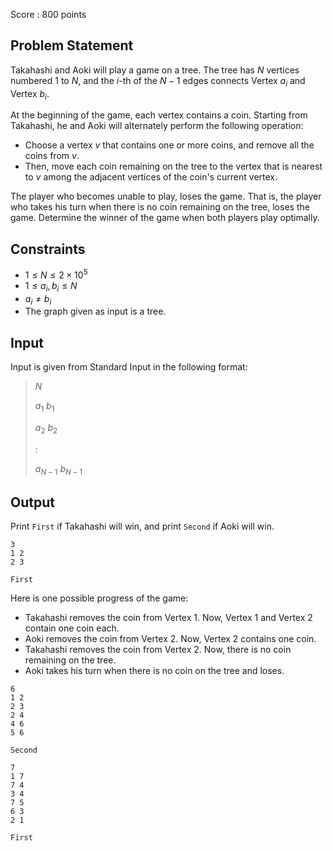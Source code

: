Score : $800$ points

## Problem Statement

Takahashi and Aoki will play a game on a tree.
The tree has $N$ vertices numbered $1$ to $N$, and the $i$-th of the $N-1$ edges connects Vertex $a_i$ and Vertex $b_i$.

At the beginning of the game, each vertex contains a coin.
Starting from Takahashi, he and Aoki will alternately perform the following operation:

- Choose a vertex $v$ that contains one or more coins, and remove all the coins from $v$.
- Then, move each coin remaining on the tree to the vertex that is nearest to $v$ among the adjacent vertices of the coin's current vertex.

The player who becomes unable to play, loses the game.
That is, the player who takes his turn when there is no coin remaining on the tree, loses the game.
Determine the winner of the game when both players play optimally.

## Constraints

- $1 \leq N \leq 2 \times 10^5$
- $1 \leq a_i, b_i \leq N$
- $a_i \neq b_i$
- The graph given as input is a tree.

## Input

Input is given from Standard Input in the following format:

> $N$
> 
> $a_1$ $b_1$
> 
> $a_2$ $b_2$
> 
> $:$
> 
> $a_{N-1}$ $b_{N-1}$

## Output

Print `First` if Takahashi will win, and print `Second` if Aoki will win.

```input1
3
1 2
2 3
```

```output1
First
```

Here is one possible progress of the game:

- Takahashi removes the coin from Vertex $1$. Now, Vertex $1$ and Vertex $2$ contain one coin each.
- Aoki removes the coin from Vertex $2$. Now, Vertex $2$ contains one coin.
- Takahashi removes the coin from Vertex $2$. Now, there is no coin remaining on the tree.
- Aoki takes his turn when there is no coin on the tree and loses.

```input2
6
1 2
2 3
2 4
4 6
5 6
```

```output2
Second
```

```input3
7
1 7
7 4
3 4
7 5
6 3
2 1
```

```output3
First
```